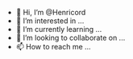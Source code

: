 - 👋 Hi, I’m @Henricord
- 👀 I’m interested in ...
- 🌱 I’m currently learning ...
- 💞️ I’m looking to collaborate on ...
- 📫 How to reach me ...

<!---
Henricord/Henricord is a ✨ special ✨ repository because its `README.md` (this file) appears on your GitHub profile.
You can click the Preview link to take a look at your changes.
--->
